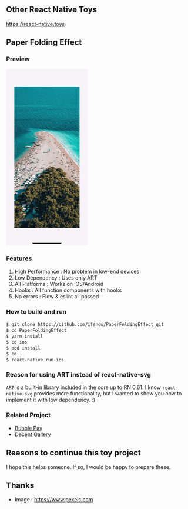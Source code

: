 ## Other React Native Toys
https://react-native.toys

## Paper Folding Effect
### Preview
![Screenshot](screenshots/paper-folding-effect.gif)

### Features
1. High Performance : No problem in low-end devices
2. Low Dependency : Uses only ART
3. All Platforms : Works on iOS/Android
4. Hooks : All function components with hooks
5. No errors : Flow & eslint all passed

### How to build and run
```shell
$ git clone https://github.com/ifsnow/PaperFoldingEffect.git
$ cd PaperFoldingEffect
$ yarn install
$ cd ios
$ pod install
$ cd ..
$ react-native run-ios
```

### Reason for using ART instead of react-native-svg
`ART` is a built-in library included in the core up to RN 0.61. I know `react-native-svg` provides more functionality, but I wanted to show you how to implement it with low dependency. :)

### Related Project
- [Bubble Pay](https://github.com/ifsnow/BubblePay)
- [Decent Gallery](https://github.com/ifsnow/DecentGallery)

## Reasons to continue this toy project
I hope this helps someone. If so, I would be happy to prepare these.

## Thanks
- Image : https://www.pexels.com
